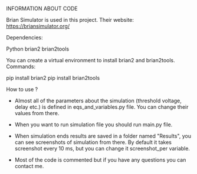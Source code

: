 INFORMATION ABOUT CODE

Brian Simulator is used in this project. Their website:
https://briansimulator.org/

Dependencies:

Python
brian2
brian2tools

You can create a virtual environment to install brian2 and brian2tools.
Commands:

pip install brian2
pip install brian2tools

How to use ?

- Almost all of the parameters about the simulation (threshold voltage, delay etc.) is defined in eqs_and_variables.py file. You can change their values from there.

- When you want to run simulation file you should run  main.py file.

- When simulation ends results are saved in a folder named "Results", you can see screenshots of simulation from there. By default it takes screenshot every 10 ms, but you can change it screenshot_per variable.

- Most of the code is commented but if you have any questions you can contact me.
